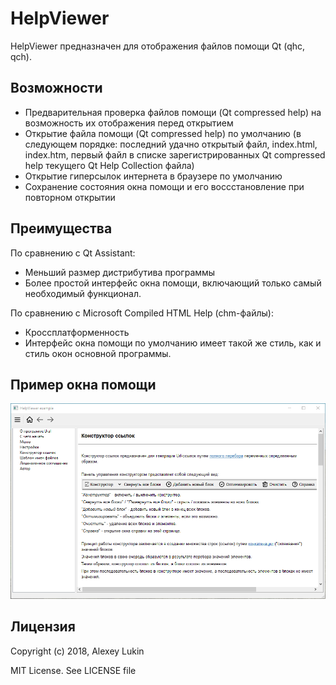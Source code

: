 # HelpViewer
HelpViewer предназначен для отображения файлов помощи Qt (qhc, qch).

## Возможности
+ Предварительная проверка файлов помощи (Qt compressed help) на возможность их отображения перед открытием
+ Открытие файла помощи (Qt compressed help) по умолчанию (в следующем порядке: последний удачно открытый файл, index.html, index.htm, первый файл в списке зарегистрированных Qt compressed help текущего Qt Help Collection файла)
+ Открытие гиперсылок интернета в браузере по умолчанию
+ Сохранение состояния окна помощи и его воссстановление при повторном открытии
## Преимущества
По сравнению с Qt Assistant:
+ Меньший размер дистрибутива программы
+ Более простой интерфейс окна помощи, включающий только самый необходимый функционал.

По сравнению с Microsoft Compiled HTML Help (chm-файлы):
+ Кроссплатформенность
+ Интерфейс окна помощи по умолчанию имеет такой же стиль, как и стиль окон основной программы.

## Пример окна помощи
![](HelpViewer.png)
## Лицензия
Copyright (c) 2018, Alexey Lukin  

MIT License. See LICENSE file